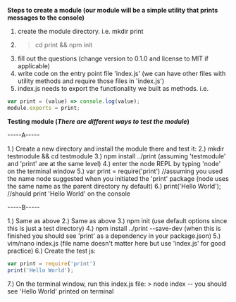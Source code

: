 **Steps to create a module (our module will be a simple utility that prints messages to the console)**

1. create the module directory. i.e. mkdir print
2. > cd print && npm init
3. fill out the questions (change version to 0.1.0 and license to MIT if applicable)
4. write code on the entry point file 'index.js' (we can have other files with utility methods and require those files in 'index.js')
5. index.js needs to export the functionality we built as methods. i.e.
```javascript
var print = (value) => console.log(value);
module.exports = print;
```
**Testing module (_There are different ways to test the module_)**


-----A-----

1.) Create a new directory and install the module there and test it:
2.) mkdir testmodule && cd testmodule
3.) npm install ../print (assuming 'testmodule' and 'print' are at the same level)
4.) enter the node REPL by typing 'node' on the terminal window
5.) var print = require('print') //assuming you used the name node suggested when you initiated the 'print' package (node uses the same name as the parent directory ny default)
6.) print('Hello World'); //should print 'Hello World' on the console

-----B-----

1.) Same as above
2.) Same as above
3.) npm init (use default options since this is just a test directory)
4.) npm install ../print --save-dev (when this is finished you should see 'print' as a dependency in your package.json)
5.) vim/nano index.js (file name doesn't matter here but use 'index.js' for good practice)
6.) Create the test js:
```javascript
var print = require('print')
print('Hello World');
```
7.) On the terminal window, run this index.js file: > node index -- you should see 'Hello World' printed on terminal